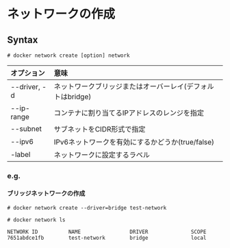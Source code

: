 # ネットワークの作成
## Syntax
```
# docker network create [option] network
```
|オプション|意味|
|:---|:---|
|--driver, -d|ネットワークブリッジまたはオーバーレイ(デフォルトはbridge)|
|--ip-range|コンテナに割り当てるIPアドレスのレンジを指定|
|--subnet|サブネットをCIDR形式で指定|
|--ipv6|IPv6ネットワークを有効にするかどうか(true/false)|
|-label|ネットワークに設定するラベル|
### e.g.
#### ブリッジネットワークの作成
```
# docker network create --driver=bridge test-network
```
```
# docker network ls
```
```
NETWORK ID          NAME                DRIVER              SCOPE
7651abdce1fb        test-network        bridge              local
```
